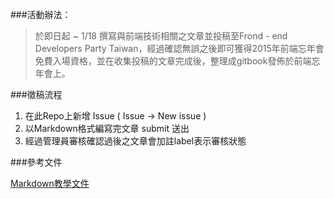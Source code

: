
###活動辦法：
>於即日起 ~ 1/18 撰寫與前端技術相關之文章並投稿至Frond - end Developers Party Taiwan，經過確認無誤之後即可獲得2015年前端忘年會免費入場資格，並在收集投稿的文章完成後，整理成gitbook發佈於前端忘年會上。

###徵稿流程

 1. 在此Repo上新增 Issue ( Issue -> New issue )
 2. 以Markdown格式編寫完文章 submit 送出
 3. 經過管理員審核確認過後之文章會加註label表示審核狀態
 
###參考文件

[Markdown教學文件](https://github.com/LearnShare/Learning-Markdown/blob/master/README.md)
